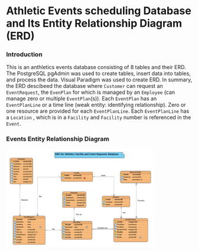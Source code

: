 # Athletic Events scheduling Database and Its Entity Relationship Diagram (ERD)

### Introduction

This is an anthletics events database consisting of 8 tables and their ERD. The PostgreSQL pgAdmin was used to create tables, insert data into tables, and process the data. Visual Paradigm was used to create ERD. In summary, the ERD descibeed the database where `Customer` can request an `EventRequest`, the `EvenPlan` for which is managed by an `Employee` (can manage zero or multiple `EventPlan`(s)). Each `EventPlan` has an `EventPlanLine` or a time line (weak entity: identifying relationship). Zero or one resource are provided for each `EventPlanLine`. Each `EventPlanLine` has a `Location` , which is in a `Facility` and `Facility` number is referenced in the `Event`.


### Events Entity Relationship Diagram

<img src="/ERD/ERD.png" width="400">